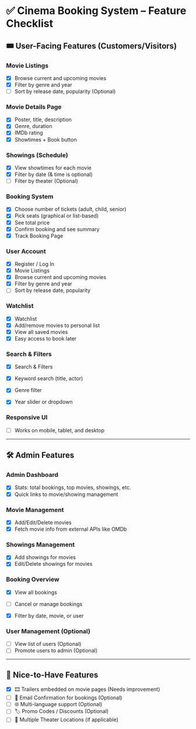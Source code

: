 # ✅ Cinema Booking System – Feature Checklist

## 🎟 User-Facing Features (Customers/Visitors)

### Movie Listings
- [x] Browse current and upcoming movies
- [x] Filter by genre and year
- [ ] Sort by release date, popularity (Optional)

### Movie Details Page
- [x] Poster, title, description
- [x] Genre, duration
- [x] IMDb rating
- [x] Showtimes + Book button

### Showings (Schedule)
- [x] View showtimes for each movie
- [x] Filter by date (& time is optional)
- [ ] Filter by theater (Optional)

### Booking System
- [x] Choose number of tickets (adult, child, senior)
- [x] Pick seats (graphical or list-based)
- [x] See total price
- [x] Confirm booking and see summary
- [x] Track Booking Page

### User Account
- [x] Register / Log In
- [x] Movie Listings
- [x] Browse current and upcoming movies
- [x] Filter by genre and year
- [ ] Sort by release date, popularity

### Watchlist
- [x] Watchlist
- [x] Add/remove movies to personal list
- [x] View all saved movies
- [x] Easy access to book later

### Search & Filters
- [x] Search & Filters
- [x] Keyword search (title, actor)
- [x] Genre filter
- [x] Year slider or dropdown


### Responsive UI
- [ ] Works on mobile, tablet, and desktop

---

## 🛠 Admin Features


### Admin Dashboard
- [x] Stats: total bookings, top movies, showings, etc.
- [x] Quick links to movie/showing management

### Movie Management
- [x] Add/Edit/Delete movies
- [x] Fetch movie info from external APIs like OMDb

### Showings Management
- [x] Add showings for movies
- [x] Edit/Delete showings for movies

### Booking Overview
- [x] View all bookings
- [ ] Cancel or manage bookings
- [x] Filter by date, movie, or user


### User Management (Optional)
- [ ] View list of users (Optional)
- [ ] Promote users to admin (Optional)

---

## 🧠 Nice-to-Have Features
- [x] 🎞 Trailers embedded on movie pages (Needs improvement)
- [ ] 🧾 Email Confirmation for bookings (Optional)
- [ ] 🌐 Multi-language support (Optional)
- [ ] 🏷️ Promo Codes / Discounts (Optional)
- [ ] 📍 Multiple Theater Locations (if applicable) 
